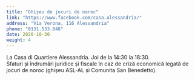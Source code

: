 ```yaml
---
title: "Ghișeu de jocuri de noroc"
link: "https://www.facebook.com/casa.alessandria/"
address: "Via Verona, 116 Alessandria"
phone: "0131.533.848"
date: 2020-10-30
weight: 4
---
```


La Casa di Quartiere Alessandria. Joi de la 14:30 la 18:30.  
Sfaturi și îndrumări juridice și fiscale în caz de criză economică legată de jocuri de noroc (ghișeu ASL-AL și Comunita San Benedetto).
